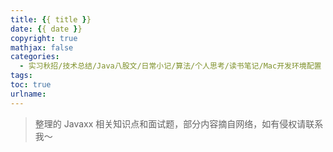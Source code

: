 ```yaml
---
title: {{ title }}
date: {{ date }}
copyright: true
mathjax: false
categories: 
  - 实习秋招/技术总结/Java八股文/日常小记/算法/个人思考/读书笔记/Mac开发环境配置
tags: 
toc: true
urlname: 
---
```


> 整理的 Javaxx 相关知识点和面试题，部分内容摘自网络，如有侵权请联系我～	<!--more-->
